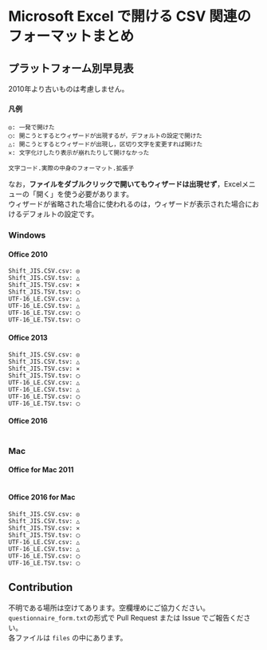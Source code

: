 # Microsoft Excel で開ける CSV 関連のフォーマットまとめ

## プラットフォーム別早見表

2010年より古いものは考慮しません。

#### 凡例

```
◎: 一発で開けた
◯: 開こうとするとウィザードが出現するが，デフォルトの設定で開けた
△: 開こうとするとウィザードが出現し，区切り文字を変更すれば開けた
✕: 文字化けしたり表示が崩れたりして開けなかった

文字コード.実際の中身のフォーマット.拡張子
```

なお，**ファイルをダブルクリックで開いてもウィザードは出現せず**，Excelメニューの「開く」を使う必要があります。  
ウィザードが省略された場合に使われるのは，ウィザードが表示された場合におけるデフォルトの設定です。

### Windows

#### Office 2010

```
Shift_JIS.CSV.csv: ◎
Shift_JIS.CSV.tsv: △
Shift_JIS.TSV.csv: ✕
Shift_JIS.TSV.tsv: ◯
UTF-16_LE.CSV.csv: △
UTF-16_LE.CSV.tsv: △
UTF-16_LE.TSV.csv: ◯
UTF-16_LE.TSV.tsv: ◯
```

#### Office 2013

```
Shift_JIS.CSV.csv: ◎
Shift_JIS.CSV.tsv: △
Shift_JIS.TSV.csv: ✕
Shift_JIS.TSV.tsv: ◯
UTF-16_LE.CSV.csv: △
UTF-16_LE.CSV.tsv: △
UTF-16_LE.TSV.csv: ◯
UTF-16_LE.TSV.tsv: ◯
```

#### Office 2016

```
```

### Mac

#### Office for Mac 2011

```
```


#### Office 2016 for Mac

```
Shift_JIS.CSV.csv: ◎
Shift_JIS.CSV.tsv: △
Shift_JIS.TSV.csv: ✕
Shift_JIS.TSV.tsv: ◯
UTF-16_LE.CSV.csv: △
UTF-16_LE.CSV.tsv: △
UTF-16_LE.TSV.csv: ◯
UTF-16_LE.TSV.tsv: ◯
```

## Contribution

不明である場所は空けてあります。空欄埋めにご協力ください。  
`questionnaire_form.txt`の形式で Pull Request または Issue でご報告ください。  
各ファイルは `files` の中にあります。

